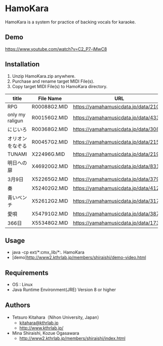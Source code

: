 ﻿# HamoKara
HamoKara is a system for practice of backing vocals for karaoke.

## Demo
https://www.youtube.com/watch?v=C2_P7-jMwC8

## Installation 
1. Unzip HamoKara.zip anywhere.
1. Purchase and rename target MIDI File(s).
1. Copy target MIDI File(s) to HamoKara directory.

| title	| File Name | URL |
| ---- | ---- | ---- |
| RPG | R00088G2.MID | https://yamahamusicdata.jp/data/21090|
| only my raligun | R00156G2.MID | https://yamahamusicdata.jp/data/43321 |
| にじいろ | R00368G2.MID | https://yamahamusicdata.jp/data/30887 |
| オリオンをなぞる | R00457G2.MID | https://yamahamusicdata.jp/data/21563 |
| TUNAMI | X22496G.MID | https://yamahamusicdata.jp/data/21959 |
| 明日への扉 | X46920G2.MID | https://yamahamusicdata.jp/data/8312 |
| 3月9日 | X52265G2.MID | https://yamahamusicdata.jp/data/37994 |
| 奏 | X52402G2.MID | https://yamahamusicdata.jp/data/41258 |
| 青いベンチ | X52612G2.MID | https://yamahamusicdata.jp/data/31738 |
| 愛唄 | X54791G2.MID | https://yamahamusicdata.jp/data/38751 |
| 366日 | X55348G2.MID | https://yamahamusicdata.jp/data/1735 |

## Usage
* java -cp ext/\*:cmx_lib/\*:. HamoKara
* [demo]http://www2.kthrlab.jp/members/shiraishi/demo-video.html

## Requirements
* OS : Linux
* Java Runtime Environment(JRE) Version 8 or higher 

## Authors
* Tetsuro Kitahara（Nihon University, Japan）   
	* kitahara@kthrlab.jp   
	* http://www.kthrlab.jp/
* Mina Shiraishi, Kozue Ogasawara   
	* http://www2.kthrlab.jp/members/shiraishi/index.html
